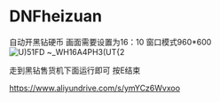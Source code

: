 # DNFheizuan
自动开黑钻硬币
画面需要设置为16：10
窗口模式960*600
![U)51FD ~_WH16A4PH3(UT{2](https://github.com/loveInCoding/DNFheizuan/assets/38411693/e0344715-0f01-440e-8be9-8d3fe708750e)

走到黑钻售货机下面运行即可
按E结束

https://www.aliyundrive.com/s/ymYCz6Wvxoo
